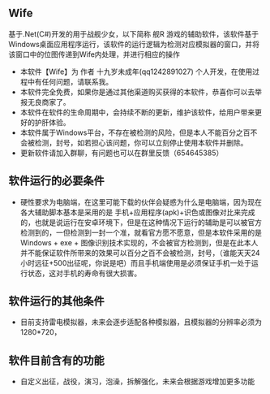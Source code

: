 ## Wife
基于.Net(C#)开发的用于战舰少女，以下简称 舰R 游戏的辅助软件，该软件基于Windows桌面应用程序运行，该软件的运行逻辑为检测对应模拟器的窗口，并将该窗口中的位图传递到Wife内处理，并进行相应的操作
* 本软件【Wife】为 作者 十九岁未成年(qq1242891027) 个人开发，在使用过程中有任何问题，请联系我。
* 本软件完全免费，如果你是通过其他渠道购买获得的本软件，恭喜你可以去举报无良商家了。
* 本软件在软件的生命周期中，会持续不断的更新，维护该软件，给用户带来更好的护肝体验。
* 本软件属于Windows平台，不存在被检测的风险，但是本人不能百分之百不会被检测，封号，如若担心该问题，你可以立刻停止使用本软件并删除。
* 更新软件请加入群聊，有问题也可以在群里反馈（654645385）

## 软件运行的必要条件
* 硬性要求为电脑端，在这里可能下载的伙伴会疑惑为什么是电脑端，因为现在各大辅助脚本基本是采用的是 手机+应用程序(apk)+识色或图像对比来完成的，也就是说运行在安卓环境下，但是在这种情况下运行的辅助是可以被官方检测到的，一但检测到一封一个准，就看官方愿不愿意，但是本软件采用的是Windows + exe + 图像识别技术实现的，不会被官方检测到，但是在此本人并不能保证软件所带来的效果可以百分之百不会被检测，封号，（谁能天天24小时远征+500出征呢，你说是吧）而且手机端使用是必须保证手机一处于运行状态，这对手机的寿命有很大损害。

## 软件运行的其他条件
* 目前支持雷电模拟器，未来会逐步适配各种模拟器，且模拟器的分辨率必须为1280*720，

## 软件目前含有的功能
* 自定义出征，战役，演习，泡澡，拆解强化，未来会根据游戏增加更多功能
